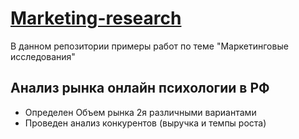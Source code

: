 # [Marketing-research](https://docs.google.com/spreadsheets/d/1uUjddlRHKXFfBoPCED44Qrcyc0j04hJWLeW1IVOKYOc/edit#gid=0)
В данном репозитории примеры работ по теме "Маркетинговые исследования"
## Анализ рынка онлайн психологии в РФ
- Определен Объем рынка 2я различными вариантами
- Проведен анализ конкурентов (выручка и темпы роста)
